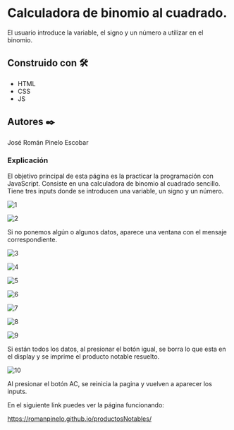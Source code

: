 # Calculadora de binomio al cuadrado.

El usuario introduce la variable, el signo y un número a utilizar en el binomio.


## Construido con 🛠️

* HTML
* CSS
* JS


## Autores ✒️

José Román Pinelo Escobar


### Explicación

El objetivo principal de esta página es la practicar la programación con JavaScript.
Consiste en una calculadora de binomio al cuadrado sencillo. Tiene tres inputs donde se introducen una variable, un signo y un número.

![1](https://user-images.githubusercontent.com/71656431/181997217-40ff45c4-351e-493c-b306-e293b3f3a11d.jpg)

![2](https://user-images.githubusercontent.com/71656431/181997218-aca2c0cd-75d4-4a61-af08-5db9cbbb7d66.jpg)

Si no ponemos algún o algunos datos, aparece una ventana con el mensaje correspondiente.

![3](https://user-images.githubusercontent.com/71656431/181997219-f75b30bb-0480-412d-97ba-28df16797641.jpg)

![4](https://user-images.githubusercontent.com/71656431/181997220-81c13a85-ab34-44b1-94aa-4a0dc3cee9be.jpg)

![5](https://user-images.githubusercontent.com/71656431/181997222-fff7cfa7-5b11-4f32-8c7c-aaa75cf2c5cf.jpg)

![6](https://user-images.githubusercontent.com/71656431/181997223-53e5c90f-a586-4156-9e41-13047708bdc2.jpg)

![7](https://user-images.githubusercontent.com/71656431/181997224-017ef154-7385-4e76-a696-b55b990e141c.jpg)

![8](https://user-images.githubusercontent.com/71656431/181997225-59ddc760-04f0-4b7c-aede-6312c90f635b.jpg)

![9](https://user-images.githubusercontent.com/71656431/181997226-8fbdef48-5dfe-4b37-9863-f348f763ef4b.jpg)

Si están todos los datos, al presionar el botón igual, se borra lo que esta en el display y se imprime el producto notable resuelto. 

![10](https://user-images.githubusercontent.com/71656431/181997227-5b069bef-15f9-439f-a29d-27efe716be47.jpg)

Al presionar el botón AC, se reinicia la pagina y vuelven a aparecer los inputs.





En el siguiente link puedes ver la página funcionando: 

https://romanpinelo.github.io/productosNotables/